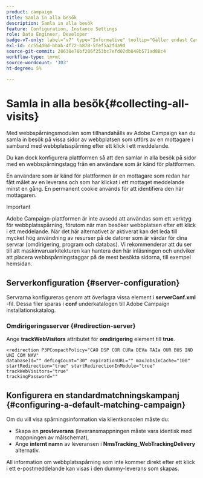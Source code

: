 ```yaml
---
product: campaign
title: Samla in alla besök
description: Samla in alla besök
feature: Configuration, Instance Settings
role: Data Engineer, Developer
badge-v7-only: label="v7" type="Informative" tooltip="Gäller endast Campaign Classic v7"
exl-id: cc554d0d-bbab-4f72-b870-5fef5a2fda9d
source-git-commit: 28638e76bf286f253bc7efd02db848b571ad88c4
workflow-type: tm+mt
source-wordcount: '303'
ht-degree: 5%

---
```


# Samla in alla besök{#collecting-all-visits}

Med webbspårningsmodulen som tillhandahålls av Adobe Campaign kan du samla in besök på vissa sidor av webbplatsen som utförs av en mottagare i samband med webbplatsspårning efter ett klick i ett meddelande.

Du kan dock konfigurera plattformen så att den samlar in alla besök på sidor med en webbspårningstagg från en användare som är känd för plattformen.

En användare som är känd för plattformen är en mottagare som redan har fått målet av en leverans och som har klickat i ett mottaget meddelande minst en gång. En permanent cookie används för att identifiera den här mottagaren.

>[!IMPORTANT]
>
>Adobe Campaign-plattformen är inte avsedd att användas som ett verktyg för webbplatsspårning, förutom när man besöker webbplatsen efter ett klick i ett meddelande. När det här alternativet är aktiverat kan det leda till mycket hög användning av resurser på de datorer som är värdar för dina servrar (omdirigering, program och databas). Vi rekommenderar att du ser till att maskinvaruarkitekturen kan hantera den här inläsningen och undviker att placera webbspårningstaggar på de mest besökta sidorna, till exempel hemsidan.

## Serverkonfiguration {#server-configuration}

Servrarna konfigureras genom att överlagra vissa element i **serverConf.xml** -fil. Dessa filer sparas i **conf** underkatalogen till Adobe Campaign installationskatalog.

### Omdirigeringsserver {#redirection-server}

Ange **trackWebVisitors** attributet för **omdirigering** element till **true**.

```
<redirection P3PCompactPolicy="CAO DSP COR CURa DEVa TAIa OUR BUS IND UNI COM NAV"
databaseId="" defLogCount="30" expirationURL="" maxJobsInCache="100"
startRedirection="true" startRedirectionInModule="true" trackWebVisitors="true"
trackingPassword=""
```

## Konfigurera en standardmatchningskampanj {#configuring-a-default-matching-campaign}

Om du vill visa spårningsinformation via klientkonsolen måste du:

* Skapa en **provleverans** (leveransmappningen måste vara identisk med mappningen av målschemat),
* Ange **internt namn** av leveransen i **NmsTracking_WebTrackingDelivery** alternativ.

All information om webbplatsspårning som inte kommer direkt efter ett klick i ett e-postmeddelande kan visas i den dummy-leverans som skapas.
